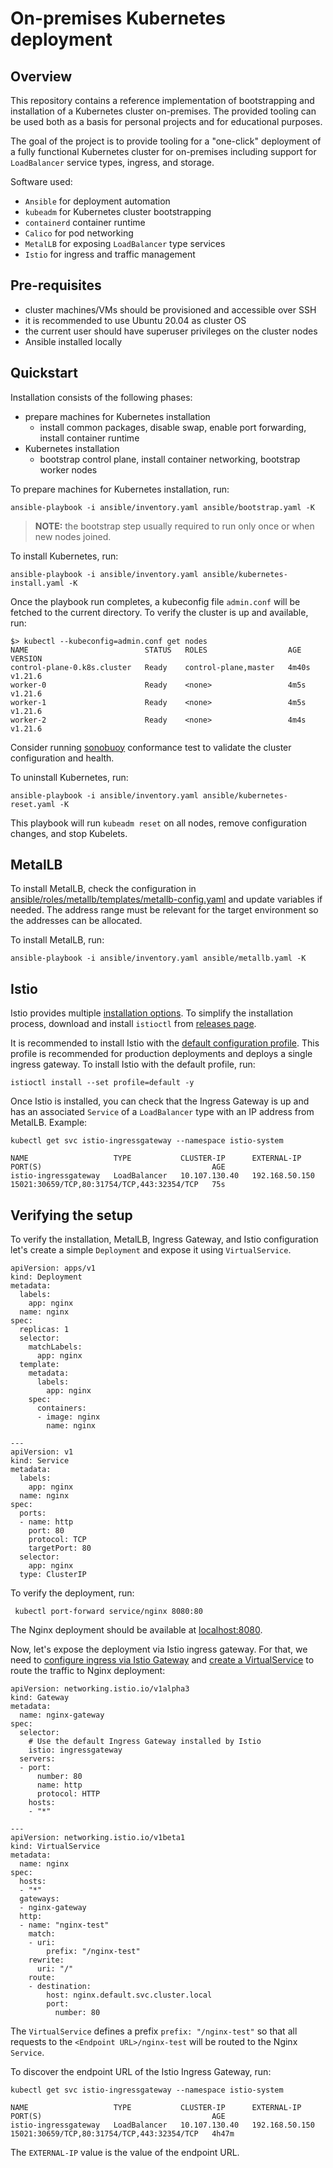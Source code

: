 # On-premises Kubernetes deployment
## Overview
This repository contains a reference implementation of bootstrapping and installation
of a Kubernetes cluster on-premises. The provided tooling can be used both as a basis
for personal projects and for educational purposes.

The goal of the project is to provide tooling for a "one-click" deployment of a fully
functional Kubernetes cluster for on-premises including support for `LoadBalancer`
service types, ingress, and storage.

Software used:
* `Ansible` for deployment automation
* `kubeadm` for Kubernetes cluster bootstrapping
* `containerd` container runtime
* `Calico` for pod networking
* `MetalLB` for exposing `LoadBalancer` type services
* `Istio` for ingress and traffic management

## Pre-requisites
* cluster machines/VMs should be provisioned and accessible over SSH
* it is recommended to use Ubuntu 20.04 as cluster OS
* the current user should have superuser privileges on the cluster nodes
* Ansible installed locally

## Quickstart
Installation consists of the following phases:
* prepare machines for Kubernetes installation
  * install common packages, disable swap, enable port forwarding, install container runtime
* Kubernetes installation
  * bootstrap control plane, install container networking, bootstrap worker nodes

To prepare machines for Kubernetes installation, run:
```
ansible-playbook -i ansible/inventory.yaml ansible/bootstrap.yaml -K
```

> **NOTE:** the bootstrap step usually required to run only once or when new nodes joined.

To install Kubernetes, run:
```
ansible-playbook -i ansible/inventory.yaml ansible/kubernetes-install.yaml -K
```

Once the playbook run completes, a kubeconfig file `admin.conf` will be fetched to the current directory. To verify
the cluster is up and available, run:
```
$> kubectl --kubeconfig=admin.conf get nodes
NAME                          STATUS   ROLES                  AGE     VERSION
control-plane-0.k8s.cluster   Ready    control-plane,master   4m40s   v1.21.6
worker-0                      Ready    <none>                 4m5s    v1.21.6
worker-1                      Ready    <none>                 4m5s    v1.21.6
worker-2                      Ready    <none>                 4m4s    v1.21.6
```

Consider running [sonobuoy](https://sonobuoy.io/) conformance test to validate the cluster configuration and health.    

To uninstall Kubernetes, run:
```
ansible-playbook -i ansible/inventory.yaml ansible/kubernetes-reset.yaml -K
```
This playbook will run `kubeadm reset` on all nodes, remove configuration changes, and stop Kubelets.


## MetalLB

To install MetalLB, check the configuration in [ansible/roles/metallb/templates/metallb-config.yaml](ansible/roles/metallb/templates/metallb-config.yaml) and update variables if needed. The address range must be relevant for the target
environment so the addresses can be allocated.

To install MetalLB, run:
```
ansible-playbook -i ansible/inventory.yaml ansible/metallb.yaml -K
```

## Istio

Istio provides multiple [installation options](https://istio.io/latest/docs/setup/install/).
To simplify the installation process, download and install `istioctl` from [releases page](https://github.com/istio/istio/releases/).

It is recommended to install Istio with the [default configuration profile](https://istio.io/latest/docs/setup/additional-setup/config-profiles/). This profile is recommended for production deployments and deploys a single ingress gateway.
To install Istio with the default profile, run:
```
istioctl install --set profile=default -y
```

Once Istio is installed, you can check that the Ingress Gateway is up and has an associated `Service`
of a `LoadBalancer` type with an IP address from MetalLB. Example:
```
kubectl get svc istio-ingressgateway --namespace istio-system

NAME                   TYPE           CLUSTER-IP      EXTERNAL-IP      PORT(S)                                      AGE
istio-ingressgateway   LoadBalancer   10.107.130.40   192.168.50.150   15021:30659/TCP,80:31754/TCP,443:32354/TCP   75s
```

## Verifying the setup
To verify the installation, MetalLB, Ingress Gateway, and Istio configuration let's create
a simple `Deployment` and expose it using `VirtualService`.

```
apiVersion: apps/v1
kind: Deployment
metadata:
  labels:
    app: nginx
  name: nginx
spec:
  replicas: 1
  selector:
    matchLabels:
      app: nginx
  template:
    metadata:
      labels:
        app: nginx
    spec:
      containers:
      - image: nginx
        name: nginx

---
apiVersion: v1
kind: Service
metadata:
  labels:
    app: nginx
  name: nginx
spec:
  ports:
  - name: http
    port: 80
    protocol: TCP
    targetPort: 80
  selector:
    app: nginx
  type: ClusterIP

```

To verify the deployment, run:
```
 kubectl port-forward service/nginx 8080:80
 ```
 The Nginx deployment should be available at [localhost:8080](http://localhost:8080/).

 Now, let's expose the deployment via Istio ingress gateway. For that, we need to
 [configure ingress via Istio Gateway](https://istio.io/latest/docs/tasks/traffic-management/ingress/ingress-control/)
 and [create a VirtualService](https://istio.io/latest/docs/reference/config/networking/virtual-service/) to route the traffic to Nginx deployment:
 ```
 apiVersion: networking.istio.io/v1alpha3
 kind: Gateway
 metadata:
   name: nginx-gateway
 spec:
   selector:
     # Use the default Ingress Gateway installed by Istio
     istio: ingressgateway
   servers:
   - port:
       number: 80
       name: http
       protocol: HTTP
     hosts:
     - "*"

 ---
 apiVersion: networking.istio.io/v1beta1
 kind: VirtualService
 metadata:
   name: nginx
 spec:
   hosts:
   - "*"
   gateways:
   - nginx-gateway
   http:
   - name: "nginx-test"
     match:
     - uri:
         prefix: "/nginx-test"
     rewrite:
       uri: "/"
     route:
     - destination:
         host: nginx.default.svc.cluster.local
         port:
           number: 80
```

The `VirtualService` defines a prefix `prefix: "/nginx-test"` so that all requests
to the `<Endpoint URL>/nginx-test` will be routed to the Nginx `Service`.

To discover the endpoint URL of the Istio Ingress Gateway, run:
```
kubectl get svc istio-ingressgateway --namespace istio-system

NAME                   TYPE           CLUSTER-IP      EXTERNAL-IP      PORT(S)                                      AGE
istio-ingressgateway   LoadBalancer   10.107.130.40   192.168.50.150   15021:30659/TCP,80:31754/TCP,443:32354/TCP   4h47m
```

The `EXTERNAL-IP` value is the value of the endpoint URL.
